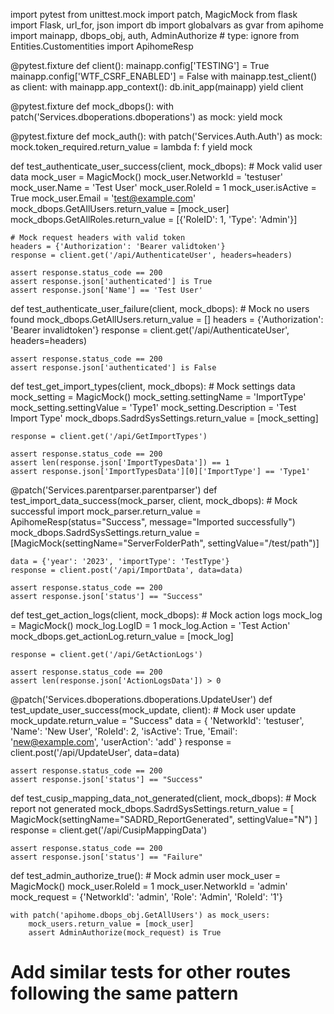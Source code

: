 import pytest
from unittest.mock import patch, MagicMock
from flask import Flask, url_for, json
import db
import globalvars as gvar
from apihome import mainapp, dbops_obj, auth, AdminAuthorize # type: ignore
from Entities.Customentities import ApihomeResp

@pytest.fixture
def client():
    mainapp.config['TESTING'] = True
    mainapp.config['WTF_CSRF_ENABLED'] = False
    with mainapp.test_client() as client:
        with mainapp.app_context():
            db.init_app(mainapp)
        yield client

@pytest.fixture
def mock_dbops():
    with patch('Services.dboperations.dboperations') as mock:
        yield mock

@pytest.fixture
def mock_auth():
    with patch('Services.Auth.Auth') as mock:
        mock.token_required.return_value = lambda f: f
        yield mock

def test_authenticate_user_success(client, mock_dbops):
    # Mock valid user data
    mock_user = MagicMock()
    mock_user.NetworkId = 'testuser'
    mock_user.Name = 'Test User'
    mock_user.RoleId = 1
    mock_user.isActive = True
    mock_user.Email = 'test@example.com'
    mock_dbops.GetAllUsers.return_value = [mock_user]
    mock_dbops.GetAllRoles.return_value = [{'RoleID': 1, 'Type': 'Admin'}]

    # Mock request headers with valid token
    headers = {'Authorization': 'Bearer validtoken'}
    response = client.get('/api/AuthenticateUser', headers=headers)
    
    assert response.status_code == 200
    assert response.json['authenticated'] is True
    assert response.json['Name'] == 'Test User'

def test_authenticate_user_failure(client, mock_dbops):
    # Mock no users found
    mock_dbops.GetAllUsers.return_value = []
    headers = {'Authorization': 'Bearer invalidtoken'}
    response = client.get('/api/AuthenticateUser', headers=headers)
    
    assert response.status_code == 200
    assert response.json['authenticated'] is False

def test_get_import_types(client, mock_dbops):
    # Mock settings data
    mock_setting = MagicMock()
    mock_setting.settingName = 'ImportType'
    mock_setting.settingValue = 'Type1'
    mock_setting.Description = 'Test Import Type'
    mock_dbops.SadrdSysSettings.return_value = [mock_setting]
    
    response = client.get('/api/GetImportTypes')
    
    assert response.status_code == 200
    assert len(response.json['ImportTypesData']) == 1
    assert response.json['ImportTypesData'][0]['ImportType'] == 'Type1'

@patch('Services.parentparser.parentparser')
def test_import_data_success(mock_parser, client, mock_dbops):
    # Mock successful import
    mock_parser.return_value = ApihomeResp(status="Success", message="Imported successfully")
    mock_dbops.SadrdSysSettings.return_value = [MagicMock(settingName="ServerFolderPath", settingValue="/test/path")]
    
    data = {'year': '2023', 'importType': 'TestType'}
    response = client.post('/api/ImportData', data=data)
    
    assert response.status_code == 200
    assert response.json['status'] == "Success"

def test_get_action_logs(client, mock_dbops):
    # Mock action logs
    mock_log = MagicMock()
    mock_log.LogID = 1
    mock_log.Action = 'Test Action'
    mock_dbops.get_actionLog.return_value = [mock_log]
    
    response = client.get('/api/GetActionLogs')
    
    assert response.status_code == 200
    assert len(response.json['ActionLogsData']) > 0

@patch('Services.dboperations.dboperations.UpdateUser')
def test_update_user_success(mock_update, client):
    # Mock user update
    mock_update.return_value = "Success"
    data = {
        'NetworkId': 'testuser',
        'Name': 'New User',
        'RoleId': 2,
        'isActive': True,
        'Email': 'new@example.com',
        'userAction': 'add'
    }
    response = client.post('/api/UpdateUser', data=data)
    
    assert response.status_code == 200
    assert response.json['status'] == "Success"

def test_cusip_mapping_data_not_generated(client, mock_dbops):
    # Mock report not generated
    mock_dbops.SadrdSysSettings.return_value = [
        MagicMock(settingName="SADRD_ReportGenerated", settingValue="N")
    ]
    response = client.get('/api/CusipMappingData')
    
    assert response.status_code == 200
    assert response.json['status'] == "Failure"

def test_admin_authorize_true():
    # Mock admin user
    mock_user = MagicMock()
    mock_user.RoleId = 1
    mock_user.NetworkId = 'admin'
    mock_request = {'NetworkId': 'admin', 'Role': 'Admin', 'RoleId': '1'}
    
    with patch('apihome.dbops_obj.GetAllUsers') as mock_users:
        mock_users.return_value = [mock_user]
        assert AdminAuthorize(mock_request) is True

# Add similar tests for other routes following the same pattern
